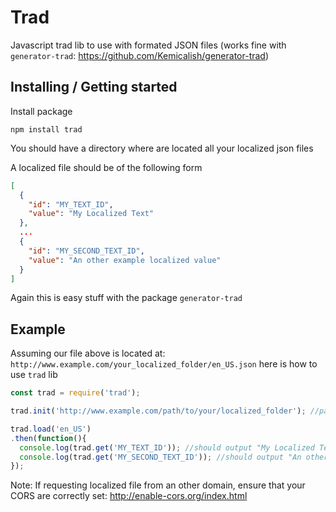 # Trad
Javascript trad lib to use with formated JSON files (works fine with `generator-trad`: https://github.com/Kemicalish/generator-trad)

## Installing / Getting started

Install package
```shell
npm install trad
```
You should have a directory where are located all your localized json files

A localized file should be of the following form 
```json
[
  {
    "id": "MY_TEXT_ID",
    "value": "My Localized Text"
  },
  ...
  {
    "id": "MY_SECOND_TEXT_ID",
    "value": "An other example localized value"
  }
]
```
Again this is easy stuff with the package `generator-trad`

## Example
Assuming our file above is located at: `http://www.example.com/your_localized_folder/en_US.json` 
here is how to use `trad` lib

```javascript
const trad = require('trad');

trad.init('http://www.example.com/path/to/your/localized_folder'); //pass your localized directory root url here

trad.load('en_US')
.then(function(){
  console.log(trad.get('MY_TEXT_ID')); //should output "My Localized Text"
  console.log(trad.get('MY_SECOND_TEXT_ID')); //should output "An other example localized value"
});

```

Note: If requesting localized file from an other domain, ensure that your CORS are correctly set: http://enable-cors.org/index.html

